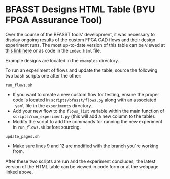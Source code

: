# BFASST Designs HTML Table (BYU FPGA Assurance Tool)

Over the course of the BFASST tools' development, it was necessary to display ongoing results of the custom FPGA CAD flows and their design experiment runs. The most up-to-date version of this table can be viewed at [this link here](https://byuccl.github.io/bfasst/) or as code in the `index.html` file.

Example designs are located in the `examples` directory.

To run an experiment of flows and update the table, source the following two bash scripts one after the other:

`run_flows.sh`

* If you want to create a new custom flow for testing, ensure the proper code is located in `scripts/bfasst/flows.py` along with an associated `.yaml` file in the `experiments` directory.
* Add your new flow to the `flows_list` variable within the main function of `scripts/run_experiment.py` (this will add a new column to the table).
* Modify the script to add the commands for running the new experiment in `run_flows.sh` before sourcing.

`update_pages.sh`

* Make sure lines 9 and 12 are modified with the branch you're working from.

After these two scripts are run and the experiment concludes, the latest version of the HTML table can be viewed in code form or at the webpage linked above.